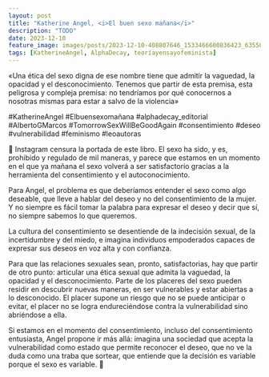 ```yaml
---
layout: post
title: "Katherine Angel, <i>El buen sexo mañana</i>"
description: "TODO"
date: 2023-12-10
feature_image: images/posts/2023-12-10-408807646_1533466600836423_6355033053695750861_n_17921620181821407.heic
tags: [KatherineAngel, AlphaDecay, teoríayensayofeminista]
---
```


«Una ética del sexo digna de ese nombre tiene que admitir la vaguedad, la opacidad y el desconocimiento. Tenemos que partir de esta premisa, esta peligrosa y compleja premisa: no tendríamos por qué conocernos a nosotras mismas para estar a salvo de la violencia»
<!--more-->

#KatherineAngel #Elbuensexomañana #alphadecay_editorial #AlbertoGMarcos #TomorrowSexWillBeGoodAgain #consentimiento #deseo #vulnerabilidad #feminismo #leoautoras

🔗 Instagram censura la portada de este libro. El sexo ha sido, y es, prohibido y regulado de mil maneras, y parece que estamos en un momento en el que ya mañana el sexo volverá a ser satisfactorio gracias a la herramienta del consentimiento y el autoconocimiento.

Para Angel, el problema es que deberíamos entender el sexo como algo deseable, que lleve a hablar del deseo y no del consentimiento de la mujer. Y no siempre es fácil tomar la palabra para expresar el deseo y decir que sí, no siempre sabemos lo que queremos. 

La cultura del consentimiento se desentiende de la indecisión sexual, de la incertidumbre y del miedo, e imagina individuos empoderados capaces de expresar sus deseos en voz alta y con confianza. 

Para que las relaciones sexuales sean, pronto, satisfactorias, hay que partir de otro punto: articular una ética sexual que admita la vaguedad, la opacidad y el desconocimiento. Parte de los placeres del sexo pueden residir en descubrir nuevas maneras, en ser vulnerables y estar abiertas a lo desconocido. El placer supone un riesgo que no se puede anticipar o evitar, el placer no se logra endureciéndose contra la vulnerabilidad sino abriéndose a ella.

Si estamos en el momento del consentimiento, incluso del consentimiento entusiasta, Angel propone ir más allá: imagina una sociedad que acepta la vulnerabilidad como estado que permite reconocer el deseo, que no ve la duda como una traba que sortear, que entiende que la decisión es variable porque el sexo es variable. 🔗
